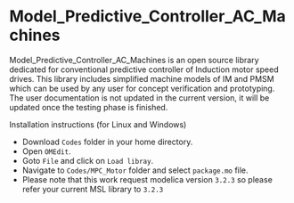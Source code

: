 # Model_Predictive_Controller_AC_Machines
Model_Predictive_Controller_AC_Machines is an open source library dedicated for conventional predictive controller of Induction motor speed drives. This library includes simplified machine models of IM and PMSM which can be used by any user for concept verification and prototyping. The user documentation is not updated in the current version, it will be updated once the testing phase is finished. 

Installation instructions (for Linux and Windows)

- Download <code>Codes</code> folder in your home directory.
- Open <code>OMEdit</code>. 
- Goto <code>File</code> and click on <code>Load libray</code>. 
- Navigate to <code>Codes/MPC_Motor</code> folder and select <code>package.mo</code> file.
- Please note that this work request modelica version <code>3.2.3</code> so please refer your current MSL library to <code>3.2.3</code>
